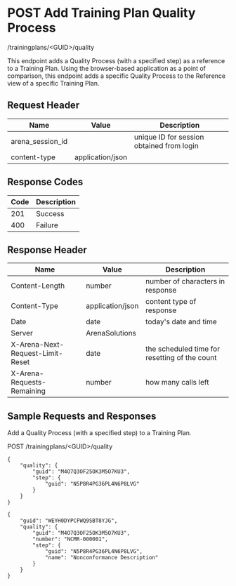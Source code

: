# POST Add Training Plan Quality Process


/trainingplans/&lt;GUID&gt;/quality

This endpoint adds a Quality Process \(with a specified step\) as a reference to a Training Plan.  Using the browser\-based application as a point of comparison, this endpoint adds a specific Quality Process to the Reference view of a specific Training Plan.

## Request Header

| Name<br> | Value<br> | Description<br> |
|  --- |  --- |  --- | 
| arena_session_id<br> |   | unique ID for session obtained from login<br> |
| content\-type<br> | application/json<br> |   |

## Response Codes

| Code<br> | Description<br> |
|  --- |  --- | 
| 201<br> | Success<br> |
| 400<br> | Failure<br> |

## Response Header

| Name<br> | Value<br> | Description<br> |
|  --- |  --- |  --- | 
| Content\-Length<br> | number<br> | number of characters in response<br> |
| Content\-Type<br> | application/json<br> | content type of response<br> |
| Date<br> | date<br> | today's date and time<br> |
| Server<br> | ArenaSolutions<br> |   |
| X\-Arena\-Next\-Request\-Limit\-Reset<br> | date<br> | the scheduled time for resetting of the count<br> |
| X\-Arena\-Requests\-Remaining<br> | number<br> | how many calls left<br> |

## Sample Requests and Responses
Add a Quality Process \(with a specified step\) to  a Training Plan.



POST /trainingplans/&lt;GUID&gt;/quality



```
{
    "quality": {
        "guid": "M4O7Q3OF25OK3M5O7KU3",
        "step": {
            "guid": "N5P8R4PG36PL4N6P8LVG"
        }
    }
}
```


```
{
    "guid": "WEYH0DYPCFWQ9SBT8YJG",
    "quality": {
        "guid": "M4O7Q3OF25OK3M5O7KU3",
        "number": "NCMR-000001",
        "step": {
            "guid": "N5P8R4PG36PL4N6P8LVG",
            "name": "Nonconformance Description"
        }
    }
}
```
